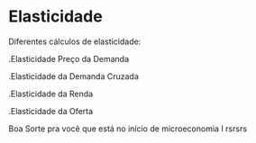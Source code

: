 # Elasticidade
Diferentes cálculos de elasticidade:

.Elasticidade Preço da Demanda

.Elasticidade da Demanda Cruzada

.Elasticidade da Renda

.Elasticidade da Oferta


Boa Sorte pra você que está no início de microeconomia I rsrsrs
